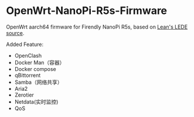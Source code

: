 # OpenWrt-NanoPi-R5s-Firmware
OpenWrt aarch64 firmware for Firendly NanoPi R5s,  based on [Lean's LEDE source](https://github.com/coolsnowwolf/lede).

Added Feature:
- OpenClash
- Docker Man（容器）
- Docker compose
- qBittorrent
- Samba（网络共享）
- Aria2
- Zerotier
- Netdata(实时监控)
- QoS

